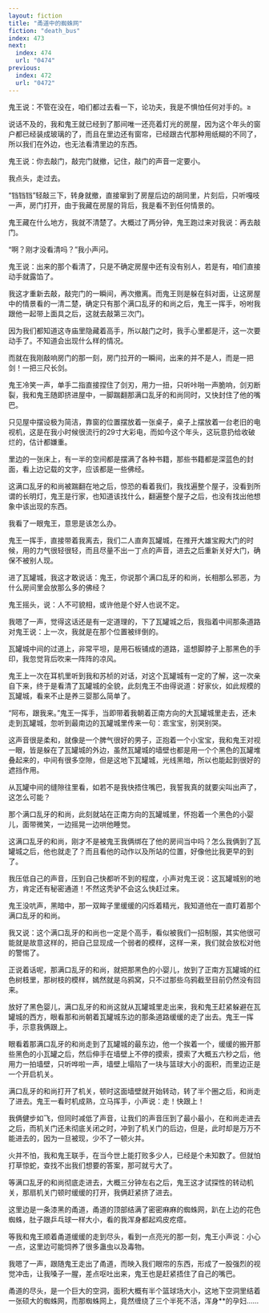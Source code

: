 ```yaml
---
layout: fiction
title: "甬道中的蜘蛛网"
fiction: "death_bus"
index: 473
next:
  index: 474
  url: "0474"
previous:
  index: 472
  url: "0472"
---
```

鬼王说：不管在没在，咱们都过去看一下，论功夫，我是不惧怕任何对手的。≥

说话不及的，我和鬼王就已经到了那间唯一还亮着灯光的房屋，因为这个年头的窗户都已经装成玻璃的了，而且在里边还有窗帘，已经跟古代那种用纸糊的不同了，所以我们在外边，也无法看清里边的东西。

鬼王说：你去敲门，敲完门就撤，记住，敲门的声音一定要小。

我点头，走过去。

“铛铛铛”轻敲三下，转身就撤，直接窜到了房屋后边的胡同里，片刻后，只听嘎吱一声，房门打开，由于我藏在房屋的背后，我是看不到任何情景的。

鬼王藏在什么地方，我就不清楚了。大概过了两分钟，鬼王跑过来对我说：再去敲门。

“啊？刚才没看清吗？”我小声问。

鬼王说：出来的那个看清了，只是不确定房屋中还有没有别人，若是有，咱们直接动手就露馅了。

我这才重新去敲，敲完门的一瞬间，再次撤离。而鬼王则是躲在斜对面，让这房屋中的情景看的一清二楚，确定只有那个满口乱牙的和尚之后，鬼王一挥手，吩咐我跟他一起带上面具之后，这就去敲第三次门。

因为我们都知道这寺庙里隐藏着高手，所以敲门之时，我手心里都是汗，这一次要动手了。不知道会出现什么样的情况。

而就在我刚敲响房门的那一刻，房门拉开的一瞬间，出来的并不是人，而是一把剑！一把三尺长剑。

鬼王冷笑一声，单手二指直接捏住了剑刃，用力一扭，只听咔啪一声脆响，剑刃断裂，我和鬼王随即挤进屋中，一脚踹翻那满口乱牙的和尚同时，又快封住了他的嘴巴。

只见屋中摆设极为简洁，靠窗的位置摆放着一张桌子，桌子上摆放着一台老旧的电视机，这是在我小时候很流行的29寸大彩电，而如今这个年头，这玩意扔给收破烂的，估计都嫌重。

里边的一张床上，有一半的空间都是摆满了各种书籍，那些书籍都是深蓝色的封面，看上边记载的文字，应该都是一些佛经。

这满口乱牙的和尚被踹翻在地之后，惊恐的看着我们，我找遍整个屋子，没看到所谓的长明灯，鬼王是行家，也知道该找什么，翻遍整个屋子之后，也没有找出他想象中该出现的东西。

我看了一眼鬼王，意思是该怎么办。

鬼王一挥手，直接带着我离去，我们二人直奔瓦罐城，在推开大雄宝殿大门的时候，用的力气很轻很轻，而且尽量不出一丁点的声音，进去之后重新关好大门，确保不被别人现。

进了瓦罐城，我这才敢说话：鬼王，你说那个满口乱牙的和尚，长相那么邪恶，为什么房间里会放那么多的佛经？

鬼王摇头，说：人不可貌相，或许他是个好人也说不定。

我嗯了一声，觉得这话还是有一定道理的，下了瓦罐城之后，我指着中间那条道路对鬼王说：上一次，我就是在那个位置被绊倒的。

瓦罐城中间的过道上，非常平坦，是用石板铺成的道路，遥想脚脖子上那黑色的手印，我忽觉背后吹来一阵阵的凉风。

鬼王上一次在耳机里听到我和苏桢的对话，对这个瓦罐城有一定的了解，这一次亲自下来，终于是看清了瓦罐城的全貌，此刻鬼王不由得说道：好家伙，如此规模的瓦罐城，看来不止是养三婴那么简单了。

“阿布，跟我来。”鬼王一挥手，当即带着我朝着正南方向的大瓦罐城里走去，还未走到瓦罐城，忽听到最南边的瓦罐城里传来一句：乖宝宝，别哭别哭。

这声音很是柔和，就像是一个脾气很好的男子，正抱着一个小宝宝，我和鬼王对视一眼，皆是躲在了瓦罐城的外边，虽然瓦罐城的墙壁也都是用一个个黑色的瓦罐堆叠起来的，中间有很多空隙，但是这地下瓦罐城，光线黑暗，所以也能起到很好的遮挡作用。

从瓦罐中间的缝隙往里看，如若不是我快捂住嘴巴，我誓我真的就要尖叫出声了，这怎么可能？

那个满口乱牙的和尚，此刻就站在正南方向的瓦罐城里，怀抱着一个黑色的小婴儿，面带微笑，一边摇晃一边哄他睡觉。

这满口乱牙的和尚，刚才不是被鬼王我俩绑在了他的房间当中吗？怎么我俩到了瓦罐城之后，他也就走了？而且看他的动作以及所站的位置，好像他比我更早的到了。

我压低自己的声音，压到自己快都听不到的程度，小声对鬼王说：这瓦罐城别的地方，肯定还有秘密通道！不然这秃驴不会这么快赶过来。

鬼王没吭声，黑暗中，那一双眸子里缓缓的闪烁着精光，我知道他在一直盯着那个满口乱牙的和尚。

我又说：这个满口乱牙的和尚也一定是个高手，看似被我们一招制服，其实他很可能就是故意这样的，把自己显现成一个弱者的模样，这样一来，我们就会放松对他的警惕了。

正说着话呢，那满口乱牙的和尚，就把那黑色的小婴儿，放到了正南方瓦罐城的红色树枝里，那树枝的模样，嫣然就是乌鸦窝，只不过那些乌鸦截至目前仍然没有回来。

放好了黑色婴儿，满口乱牙的和尚这就从瓦罐城里走出来，我和鬼王赶紧躲避在瓦罐城的西方，眼看那和尚朝着瓦罐城东边的那条道路缓缓的走了出去。鬼王一挥手，示意我俩跟上。

眼看着那满口乱牙的和尚走到了瓦罐城的最东边，他一个挨着一个，缓缓的搬开那些黑色的小瓦罐之后，然后伸手在墙壁上不停的摸索，摸索了大概五六秒之后，他用力一拍墙壁，只听哗啦一声，墙壁上塌陷了一块与篮球大小的面积，而里边正是一个开启机关。

满口乱牙的和尚打开了机关，顿时这面墙壁就开始转动，转了半个圈之后，和尚走了进去。鬼王一看时机成熟，立马挥手，小声说：走！快跟上！

我俩健步如飞，但同时减低了声音，让我们的声音压到了最小最小，在和尚走进去之后，而机关门还未彻底关闭之时，冲到了机关门的后边，但是，此时却是万万不能进去的，因为一旦被现，少不了一顿火并。

火并不怕，我和鬼王联手，在当今世上能打败多少人，已经是个未知数了。但就怕打草惊蛇，查找不出我们想要的答案，那可就亏大了。

等满口乱牙的和尚彻底走进去，大概三分钟左右之后，鬼王这才试探性的转动机关，那扇机关门顿时缓缓的打开，我俩赶紧挤了进去。

这里边是一条漆黑的甬道，甬道的顶部结满了密密麻麻的蜘蛛网，趴在上边的花色蜘蛛，肚子跟乒乓球一样大小，看的我浑身都起鸡皮疙瘩。

等我和鬼王顺着甬道缓缓的走到尽头，看到一点亮光的那一刻，鬼王小声说：小心一点，这里边可能饲养了很多蛊虫以及毒物。

我嗯了一声，跟随鬼王走出了甬道，而映入我们眼帘的东西，形成了一股强烈的视觉冲击，让我嗓子一腥，差点呕吐出来，鬼王也是赶紧捂住了自己的嘴巴。

甬道的尽头，是一个巨大的空洞，面积大概有半个篮球场大小，这地下空洞里结着一张硕大的蜘蛛网，而那蜘蛛网上，竟然缠绕了三个半死不活，浑身**的孕妇……